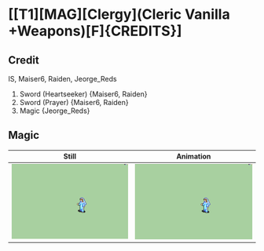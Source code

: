 # [\[T1\]\[MAG\]\[Clergy\]\(Cleric Vanilla +Weapons\)\[F\]{CREDITS}]

## Credit

IS, Maiser6, Raiden, Jeorge_Reds

1. Sword (Heartseeker) {Maiser6, Raiden}
1. Sword (Prayer) {Maiser6, Raiden}
6. Magic {Jeorge_Reds}
	
## Magic

| Still | Animation |
| :---: | :-------: |
| ![Magic still](./Magic_000.png) | ![Magic animation](./Magic.gif) |

